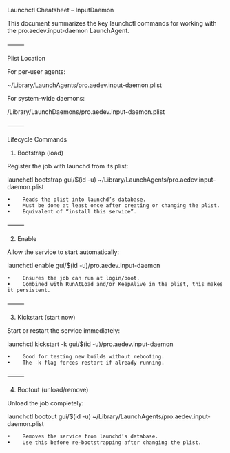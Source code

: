 Launchctl Cheatsheet – InputDaemon

This document summarizes the key launchctl commands for working with the
pro.aedev.input-daemon LaunchAgent.

⸻

Plist Location

For per-user agents:

~/Library/LaunchAgents/pro.aedev.input-daemon.plist

For system-wide daemons:

/Library/LaunchDaemons/pro.aedev.input-daemon.plist


⸻

Lifecycle Commands

1. Bootstrap (load)

Register the job with launchd from its plist:

launchctl bootstrap gui/$(id -u) ~/Library/LaunchAgents/pro.aedev.input-daemon.plist

    •    Reads the plist into launchd’s database.
    •    Must be done at least once after creating or changing the plist.
    •    Equivalent of “install this service”.

⸻

2. Enable

Allow the service to start automatically:

launchctl enable gui/$(id -u)/pro.aedev.input-daemon

    •    Ensures the job can run at login/boot.
    •    Combined with RunAtLoad and/or KeepAlive in the plist, this makes it persistent.

⸻

3. Kickstart (start now)

Start or restart the service immediately:

launchctl kickstart -k gui/$(id -u)/pro.aedev.input-daemon

    •    Good for testing new builds without rebooting.
    •    The -k flag forces restart if already running.

⸻

4. Bootout (unload/remove)

Unload the job completely:

launchctl bootout gui/$(id -u) ~/Library/LaunchAgents/pro.aedev.input-daemon.plist

    •    Removes the service from launchd’s database.
    •    Use this before re-bootstrapping after changing the plist.

